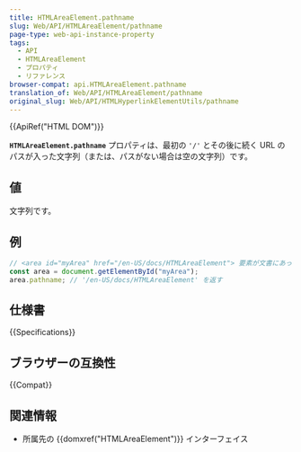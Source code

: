 ```yaml
---
title: HTMLAreaElement.pathname
slug: Web/API/HTMLAreaElement/pathname
page-type: web-api-instance-property
tags:
  - API
  - HTMLAreaElement
  - プロパティ
  - リファレンス
browser-compat: api.HTMLAreaElement.pathname
translation_of: Web/API/HTMLAreaElement/pathname
original_slug: Web/API/HTMLHyperlinkElementUtils/pathname
---
```

{{ApiRef("HTML DOM")}}

**`HTMLAreaElement.pathname`** プロパティは、最初の `'/'` とその後に続く URL のパスが入った文字列（または、パスがない場合は空の文字列）です。

## 値

文字列です。

## 例

```js
// <area id="myArea" href="/en-US/docs/HTMLAreaElement"> 要素が文書にあったとします
const area = document.getElementById("myArea");
area.pathname; // '/en-US/docs/HTMLAreaElement' を返す
```

## 仕様書

{{Specifications}}

## ブラウザーの互換性

{{Compat}}

## 関連情報

- 所属先の {{domxref("HTMLAreaElement")}} インターフェイス

